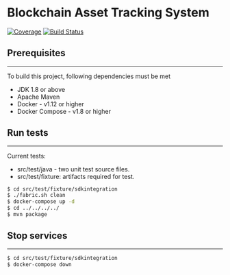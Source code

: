 Blockchain Asset Tracking System
================================

[![Coverage](https://codecov.io/gh/jaureguif/blockchain-voting-system/branch/dev/graph/badge.svg)](https://codecov.io/gh/jaureguif/blockchain-voting-system)
[![Build Status](https://travis-ci.org/jaureguif/blockchain-voting-system.svg?branch=dev)](https://travis-ci.org/jaureguif/blockchain-voting-system)

## Prerequisites
----------------
To build this project, following dependencies must be met
  * JDK 1.8 or above
  * Apache Maven
  * Docker - v1.12 or higher
  * Docker Compose - v1.8 or higher 

## Run tests
------------

Current tests:
* src/test/java - two unit test source files.
* src/test/fixture: artifacts required for test.

```sh
$ cd src/test/fixture/sdkintegration
$ ./fabric.sh clean
$ docker-compose up -d
$ cd ../../../../
$ mvn package
```

## Stop services
----------------

```sh
$ cd src/test/fixture/sdkintegration
$ docker-compose down
```
